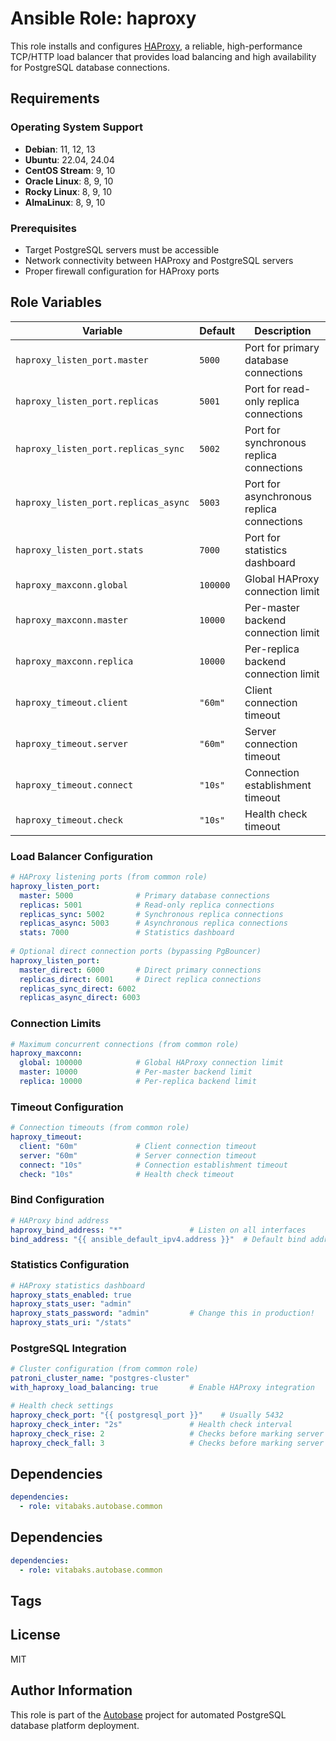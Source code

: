# Ansible Role: haproxy

This role installs and configures [HAProxy](http://www.haproxy.org/), a reliable, high-performance TCP/HTTP load balancer that provides load balancing and high availability for PostgreSQL database connections.

## Requirements

### Operating System Support

- **Debian**: 11, 12, 13
- **Ubuntu**: 22.04, 24.04
- **CentOS Stream**: 9, 10
- **Oracle Linux**: 8, 9, 10
- **Rocky Linux**: 8, 9, 10
- **AlmaLinux**: 8, 9, 10

### Prerequisites

- Target PostgreSQL servers must be accessible
- Network connectivity between HAProxy and PostgreSQL servers
- Proper firewall configuration for HAProxy ports

## Role Variables

| Variable | Default | Description |
|----------|---------|-------------|
| `haproxy_listen_port.master` | `5000` | Port for primary database connections |
| `haproxy_listen_port.replicas` | `5001` | Port for read-only replica connections |
| `haproxy_listen_port.replicas_sync` | `5002` | Port for synchronous replica connections |
| `haproxy_listen_port.replicas_async` | `5003` | Port for asynchronous replica connections |
| `haproxy_listen_port.stats` | `7000` | Port for statistics dashboard |
| `haproxy_maxconn.global` | `100000` | Global HAProxy connection limit |
| `haproxy_maxconn.master` | `10000` | Per-master backend connection limit |
| `haproxy_maxconn.replica` | `10000` | Per-replica backend connection limit |
| `haproxy_timeout.client` | `"60m"` | Client connection timeout |
| `haproxy_timeout.server` | `"60m"` | Server connection timeout |
| `haproxy_timeout.connect` | `"10s"` | Connection establishment timeout |
| `haproxy_timeout.check` | `"10s"` | Health check timeout |

### Load Balancer Configuration

```yaml
# HAProxy listening ports (from common role)
haproxy_listen_port:
  master: 5000              # Primary database connections
  replicas: 5001            # Read-only replica connections  
  replicas_sync: 5002       # Synchronous replica connections
  replicas_async: 5003      # Asynchronous replica connections
  stats: 7000               # Statistics dashboard
  
# Optional direct connection ports (bypassing PgBouncer)
haproxy_listen_port:
  master_direct: 6000       # Direct primary connections
  replicas_direct: 6001     # Direct replica connections
  replicas_sync_direct: 6002
  replicas_async_direct: 6003
```

### Connection Limits

```yaml
# Maximum concurrent connections (from common role)
haproxy_maxconn:
  global: 100000            # Global HAProxy connection limit
  master: 10000             # Per-master backend limit
  replica: 10000            # Per-replica backend limit
```

### Timeout Configuration

```yaml
# Connection timeouts (from common role)
haproxy_timeout:
  client: "60m"             # Client connection timeout
  server: "60m"             # Server connection timeout
  connect: "10s"            # Connection establishment timeout
  check: "10s"              # Health check timeout
```

### Bind Configuration

```yaml
# HAProxy bind address
haproxy_bind_address: "*"               # Listen on all interfaces
bind_address: "{{ ansible_default_ipv4.address }}"  # Default bind address
```

### Statistics Configuration

```yaml
# HAProxy statistics dashboard
haproxy_stats_enabled: true
haproxy_stats_user: "admin"
haproxy_stats_password: "admin"         # Change this in production!
haproxy_stats_uri: "/stats"
```

### PostgreSQL Integration

```yaml
# Cluster configuration (from common role)
patroni_cluster_name: "postgres-cluster"
with_haproxy_load_balancing: true       # Enable HAProxy integration

# Health check settings
haproxy_check_port: "{{ postgresql_port }}"    # Usually 5432
haproxy_check_inter: "2s"               # Health check interval
haproxy_check_rise: 2                   # Checks before marking server up
haproxy_check_fall: 3                   # Checks before marking server down
```

## Dependencies

```yaml
dependencies:
  - role: vitabaks.autobase.common
```


## Dependencies

```yaml
dependencies:
  - role: vitabaks.autobase.common
```

## Tags

## License

MIT

## Author Information

This role is part of the [Autobase](https://github.com/vitabaks/autobase) project for automated PostgreSQL database platform deployment.
